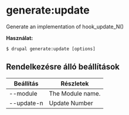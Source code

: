 # generate:update
Generate an implementation of hook_update_N()

**Használat:**
```
$ drupal generate:update [options]
```

## Rendelkezésre álló beállítások
Beállítás | Részletek
-------|-------------
--module | The Module name.
--update-n | Update Number
